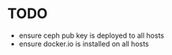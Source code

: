 

# TODO
- ensure ceph pub key is deployed to all hosts
- ensure docker.io is installed on all hosts
